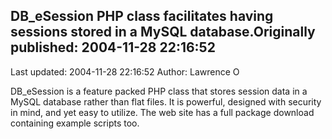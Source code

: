 ## DB_eSession PHP class facilitates having sessions stored in a MySQL database.Originally published: 2004-11-28 22:16:52 
Last updated: 2004-11-28 22:16:52 
Author: Lawrence O 
 
DB_eSession is a feature packed PHP class that stores session data in a MySQL database rather than flat files. It is powerful, designed with security in mind, and yet easy to utilize. The web site has a full package download containing example scripts too.